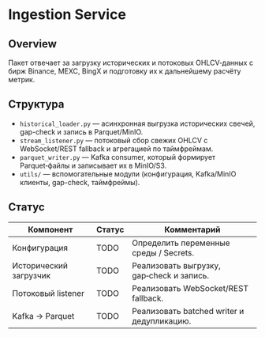 # Ingestion Service

## Overview
Пакет отвечает за загрузку исторических и потоковых OHLCV‑данных с бирж Binance, MEXC, BingX и подготовку их к дальнейшему расчёту метрик.

## Структура

- `historical_loader.py` — асинхронная выгрузка исторических свечей, gap-check и запись в Parquet/MinIO.
- `stream_listener.py` — потоковый сбор свежих OHLCV с WebSocket/REST fallback и агрегацией по таймфреймам.
- `parquet_writer.py` — Kafka consumer, который формирует Parquet‑файлы и записывает их в MinIO/S3.
- `utils/` — вспомогательные модули (конфигурация, Kafka/MinIO клиенты, gap-check, таймфреймы).

## Статус

| Компонент            | Статус | Комментарий                     |
| -------------------- | ------ | -------------------------------- |
| Конфигурация         | TODO   | Определить переменные среды / Secrets. |
| Исторический загрузчик | TODO | Реализовать выгрузку, gap‑check и запись. |
| Потоковый listener   | TODO   | Реализовать WebSocket/REST fallback. |
| Kafka → Parquet      | TODO   | Реализовать batched writer и дедупликацию. |
